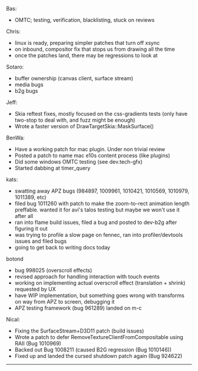 Bas:
* OMTC; testing, verification, blacklisting, stuck on reviews

Chris:
* linux is ready, preparing simpler patches that turn off xsync
* on inbound, compositor fix that stops us from drawing all the time
* once the patches land, there may be regressions to look at

Sotaro:
* buffer ownership (canvas client, surface stream)
* media bugs
* b2g bugs

Jeff:
* Skia reftest fixes, mostly focused on the css-gradients tests (only have two-stop to deal with, and fuzz might be enough)
* Wrote a faster version of DrawTargetSkia::MaskSurface()

BenWa:
* Have a working patch for mac plugin. Under non trivial review
* Posted a patch to name mac e10s content process (like plugins)
* Did some windows OMTC testing (see dev.tech-gfx)
* Started dabbing at timer_query

kats:
* swatting away APZ bugs (984897, 1009961, 1010421, 1010569, 1010979, 1011389, etc)
* filed bug 1011260 with patch to make the zoom-to-rect animation length preffable. wanted it for avi's talos testing but maybe we won't use it after all
* ran into flame build issues, filed a bug and posted to dev-b2g after figuring it out
* was trying to profile a slow page on fennec, ran into profiler/devtools issues and filed bugs
* going to get back to writing docs today

botond
* bug 998025 (overscroll effects)
* revised approach for handling interaction with touch events
* working on implementing actual overscroll effect (translation + shrink) requested by UX
* have WIP implementation, but something goes wrong with transforms on way from APZ to screen, debugging it
* APZ testing framework (bug 961289) landed on m-c

Nical:
* Fixing the SurfaceStream+D3D11 patch (build issues)
* Wrote a patch to defer RemoveTextureClientFromCompositable using RAII (Bug 1010969)
* Backed out Bug 1008211 (caused B2G regression (Bug 1010146))
* Fixed up and landed the cursed shutdown patch again (Bug 924622)

________________


